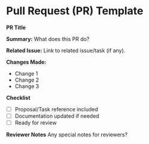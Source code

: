 # Pull Request (PR) Template

**PR Title**

**Summary:**
What does this PR do?

**Related Issue:**
Link to related issue/task (if any).

**Changes Made:**
- Change 1
- Change 2
- Change 3

**Checklist**
- [ ] Proposal/Task reference included
- [ ] Documentation updated if needed
- [ ] Ready for review

**Reviewer Notes**
Any special notes for reviewers?


